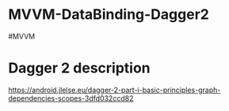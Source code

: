 # MVVM-DataBinding-Dagger2

#MVVM

# Dagger 2 description
https://android.jlelse.eu/dagger-2-part-i-basic-principles-graph-dependencies-scopes-3dfd032ccd82

